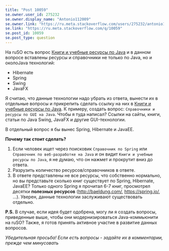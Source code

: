 ```yaml
---
title: "Post 10059"
se.owner.user_id: 275232
se.owner.display_name: "Antonio112009"
se.owner.link: "https://ru.meta.stackoverflow.com/users/275232/antonio112009"
se.link: "https://ru.meta.stackoverflow.com/q/10059"
se.post_id: 10059
se.post_type: question
---
```

<p>На ruSO есть вопрос <a href="https://ru.stackoverflow.com/q/416634/275232">Книги и учебные ресурсы по Java</a> и в данном вопросе вставлены ресурсы и справочники не только по Java, но и околоJava технологий:</p>

<ul>
<li>Hibernate</li>
<li>Spring</li>
<li>Swing</li>
<li>JavaFX</li>
</ul>

<p>Я считаю, что данные технологии надо убрать из ответа, вынести их в отдельные вопросы и прикрепить сделать ссылку на них в <a href="https://ru.stackoverflow.com/q/416634/275232">Книги и учебные ресурсы по Java</a>. К примеру, создать вопрос: <code>Справочники и ресурсы по GUI на Java</code>. Чтобы я туда написал? Ссылки на сайты, книги, статьи по Java Swing, JavaFX и другие GUI-технологии.</p>

<p>В отдельный вопрос я бы вынес Spring, Hibernate и JavaEE.</p>

<p><strong>Почему так стоит сделать?</strong></p>

<ol>
<li>Если человек ищет через поисковик <code>Справочник по Spring</code> или <code>Справочник по веб-разработке на Java</code> и он видит <code>Книги и учебные ресурсы по Java</code>, я не думаю, что он нажмет и прокрутит вниз до ответа.</li>
<li>Разрузить количество ресурсов/справочников в ответе.</li>
<li>В ответе представлены не все ресурсы, что собственно нормально, но вы представьте сколько книг существует по Spring, Hibernate, JavaEE? Только одного Spring я прочитал 6-7 книг, просмотрел десятки <strong>полезных ресурсов</strong> (<a href="http://baeldung.com/" rel="nofollow noreferrer">http://baeldung.com/</a>, <a href="https://spring.io/" rel="nofollow noreferrer">https://spring.io/</a>, ...). Уверен, данные технологии заслуживают существовать отдельно.</li>
</ol>

<p><strong>P.S.</strong>
В случае, если идея будет одобрена, могу ли я создать вопросы, приведенные выше, чтобы они модернизироваться Java-коммьюнити на ruSO? Также, я готов принять активное участие в развитие данных вопросов.</p>

<p><em>Убедительная просьба! Если есть вопросы - задайте их в комментарии, прежде чем минусовать</em></p>
